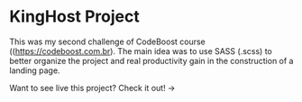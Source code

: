 # KingHost Project

This was my second challenge of CodeBoost course ((https://codeboost.com.br). The main idea was to use SASS (.scss) to better organize the project and
real productivity gain in the construction of a landing page.


Want to see live this project? Check it out! ->
